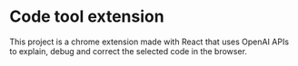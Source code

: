 # Code tool extension

This project is a chrome extension made with React that uses OpenAI APIs to explain, debug and correct the selected code in the browser.
